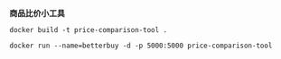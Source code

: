 **商品比价小工具**

```
docker build -t price-comparison-tool .

docker run --name=betterbuy -d -p 5000:5000 price-comparison-tool
```

